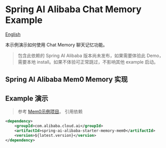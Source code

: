 # Spring AI Alibaba Chat Memory Example

[English](./README.md)

本示例演示如何使用 Chat Memory 聊天记忆功能。

> 包含此依赖的 Spring AI Alibaba 版本尚未发布，如果需要体验此 Demo，需要本地 install。如果不体验可正常跳过，不影响其他 example 启动。

## Spring AI Alibaba Mem0 Memory 实现

## Example 演示
> 参考 [Mem0示例项目](https://github.com/springaialibaba/spring-ai-alibaba-examples/spring-ai-alibaba-mem0-example/README.md)。
> 引用依赖
```xml
<dependency>
    <groupId>com.alibaba.cloud.ai</groupId>
    <artifactId>spring-ai-alibaba-starter-memory-mem0</artifactId>
    <version>${latest.version}</version>
</dependency>
```
